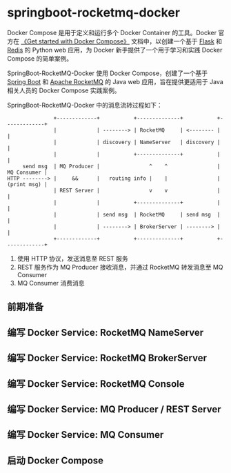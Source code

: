 # springboot-rocketmq-docker

Docker Compose 是用于定义和运行多个 Docker Container 的工具。Docker 官方在 [《Get started with Docker Compose》](https://docs.docker.com/compose/gettingstarted/) 文档中，以创建一个基于 [Flask](https://palletsprojects.com/p/flask/) 和 [Redis](https://redis.io/) 的 Python web 应用，为 Docker 新手提供了一个用于学习和实践 Docker Compose 的简单案例。

SpringBoot-RocketMQ-Docker 使用 Docker Compose，创建了一个基于 [Spring Boot](https://spring.io/projects/spring-boot) 和 [Apache RocketMQ](https://rocketmq.apache.org/) 的 Java web 应用，旨在提供更适用于 Java 相关人员的 Docker Compose 实践案例。

SpringBoot-RocketMQ-Docker 中的消息流转过程如下：

                   +-------------+           +--------------+           +-------------+
                   |             | --------> | RocketMQ     | <-------- |             |
                   |             | discovery | NameServer   | discovery |             |
                   |             |           +--------------+           |             |
         send msg  | MQ Producer |                ^    ^                | MQ Consumer |
    HTTP --------> |     &&      |   routing info |    |                | (print msg) |
                   | REST Server |                v    v                |             |
                   |             |           +--------------+           |             |
                   |             | send msg  | RocketMQ     | send msg  |             |
                   |             | --------> | BrokerServer | --------> |             |
                   +-------------+           +--------------+           +-------------+

1. 使用 HTTP 协议，发送消息至 REST 服务
2. REST 服务作为 MQ Producer 接收消息，并通过 RocketMQ 转发消息至 MQ Consumer
3. MQ Consumer 消费消息

## 前期准备

## 编写 Docker Service: RocketMQ NameServer

## 编写 Docker Service: RocketMQ BrokerServer

## 编写 Docker Service: RocketMQ Console

## 编写 Docker Service: MQ Producer / REST Server

## 编写 Docker Service: MQ Consumer

## 启动 Docker Compose
